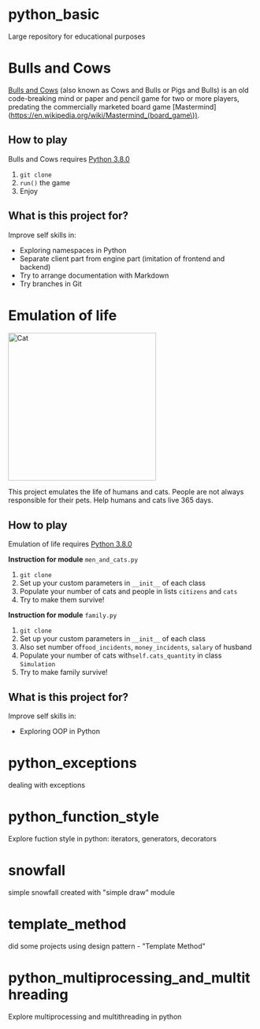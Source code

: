 # python_basic
Large repository for educational purposes

# Bulls and Cows
[Bulls and Cows](https://en.wikipedia.org/wiki/Bulls_and_Cows) (also known as Cows and Bulls or Pigs and Bulls) is an old code-breaking mind or paper and pencil game for two or more players, predating the commercially marketed board game [Mastermind](https://en.wikipedia.org/wiki/Mastermind_(board_game\)).
## How to play
Bulls and Cows requires [Python 3.8.0](https://www.python.org/downloads/release/python-380/)
1. `git clone`
2. `run()` the game
3. Enjoy
## What is this project for?
Improve self skills in:
- Exploring namespaces in Python
- Separate client part from engine part (imitation of frontend and backend)
- Try to arrange documentation with Markdown
- Try branches in Git

<h1>Emulation of life</h1>
<img src="https://memepedia.ru/wp-content/uploads/2018/03/c1ciiaxv8xs-kopiya.jpg" alt="Cat" width="300"/>
<p>
  This project emulates the life of humans and cats. People are not always responsible for their pets. Help humans and cats live 365 days.
</p>

<h2>How to play</h2>
<p>
  Emulation of life requires
  <a href="https://www.python.org/downloads/release/python-380/" target="_blank">Python 3.8.0</a>
</p>
<p>
  <strong>Instruction for module</strong> 
  <code>men_and_cats.py</code>
  <ol>
    <li><code>git clone</code></li>
    <li>Set up your custom parameters in <code>__init__</code> of each class</li>
    <li>Populate your number of cats and people in lists <code>citizens</code> and <code>cats</code></li>
    <li>Try to make them survive!</li>
  </ol>
</p>
<p>
  <strong>Instruction for module</strong> 
  <code>family.py</code>
  <ol>
    <li><code>git clone</code></li>
    <li>Set up your custom parameters in <code>__init__</code> of each class</li>
    <li>Also set number of<code>food_incidents</code>, <code>money_incidents</code>, <code>salary</code> of husband</li>
    <li>Populate your number of cats with<code>self.cats_quantity</code> in class <code>Simulation</code></li>
    <li>Try to make family survive!</li>
  </ol>
</p>

<h2>What is this project for?</h2>
<p>
  Improve self skills in:
  <ul>
    <li>Exploring OOP in Python</li>
  </ul>
</p>

# python_exceptions
dealing with exceptions

# python_function_style
Explore fuction style in python: iterators, generators, decorators

# snowfall
simple snowfall created with "simple draw" module

# template_method
did some projects using design pattern - "Template Method"

# python_multiprocessing_and_multithreading
Explore multiprocessing and multithreading in python
